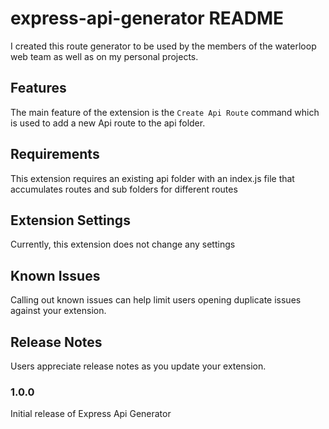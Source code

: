 # express-api-generator README

I created this route generator to be used by the members of the waterloop web team as well as on my personal projects.

## Features

The main feature of the extension is the `Create Api Route` command which is used to add a new Api route to the api folder.

## Requirements

This extension requires an existing api folder with an index.js file that accumulates routes and sub folders for different routes

## Extension Settings

Currently, this extension does not change any settings

## Known Issues

Calling out known issues can help limit users opening duplicate issues against your extension.

## Release Notes

Users appreciate release notes as you update your extension.

### 1.0.0

Initial release of Express Api Generator

